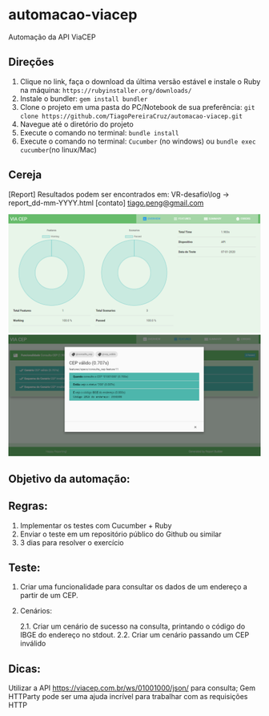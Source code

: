 # automacao-viacep

Automação da API ViaCEP

## Direções

1. Clique no link, faça o download da última versão estável e instale o Ruby na máquina: `https://rubyinstaller.org/downloads/`
2. Instale o bundler: `gem install bundler`
3. Clone o projeto em uma pasta do PC/Notebook de sua preferência: `git clone https://github.com/TiagoPereiraCruz/automacao-viacep.git`
4. Navegue até o diretório do projeto
5. Execute o comando no terminal: `bundle install`
6. Execute o comando no terminal: `Cucumber` (no windows) ou `bundle exec cucumber`(no linux/Mac)

## Cereja

[Report] Resultados podem ser encontrados em: VR-desafio\log -> report_dd-mm-YYYY.html
[contato] tiago.peng@gmail.com

![report-1](./reportbuilder-1.png)
![report-2](./reportbuilder-2.png)

## Objetivo da automação:

## Regras:
1. Implementar os testes com Cucumber + Ruby
2. Enviar o teste em um repositório público do Github ou similar
3. 3 dias para resolver o exercício

## Teste:
1. Criar uma funcionalidade para consultar os dados de um endereço a partir de um CEP.
2. Cenários:

    2.1. Criar um cenário de sucesso na consulta, printando o código do IBGE do endereço no
    stdout.
    2.2. Criar um cenário passando um CEP inválido

## Dicas:
Utilizar a API https://viacep.com.br/ws/01001000/json/ para consulta;
Gem HTTParty pode ser uma ajuda incrível para trabalhar com as requisições HTTP
